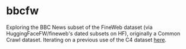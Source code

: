 # bbcfw

Exploring the BBC News subset of the FineWeb dataset (via HuggingFaceFW/fineweb's dated subsets on HF),
originally a Common Crawl dataset. Iterating on a previous use of the C4 dataset [here](https://github.com/lmmx/bbcc4).


